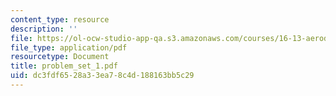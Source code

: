 ```yaml
---
content_type: resource
description: ''
file: https://ol-ocw-studio-app-qa.s3.amazonaws.com/courses/16-13-aerodynamics-of-viscous-fluids-fall-2003/dc3fdf6528a33ea78c4d188163bb5c29_problem_set_1.pdf
file_type: application/pdf
resourcetype: Document
title: problem_set_1.pdf
uid: dc3fdf65-28a3-3ea7-8c4d-188163bb5c29
---
```

